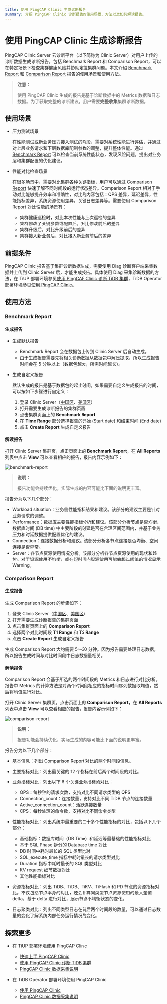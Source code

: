 ```yaml
---
title: 使用 PingCAP Clinic 生成诊断报告
summary: 介绍 PingCAP Clinic 诊断报告的使用场景、方法以及如何解读报告。
---
```


# 使用 PingCAP Clinic 生成诊断报告

PingCAP Clinic Server 云诊断平台（以下简称为 Clinic Server）对用户上传的诊断数据生成诊断报告，包括 Benchmark Report 和 Comparison Report，可以在特定场景下检查集群健康风险并协助定位集群问题。本文介绍 [Benchmark Report](#benchmark-report) 和 [Comparison Report](#comparison-report) 报告的使用场景和使用方法。

> **注意：**
>
> 使用 PingCAP Clinic 生成的报告是基于诊断数据中的 Metrics 数据和日志数据。为了获取完整的诊断建议，用户需要**完整收集**集群诊断数据。

## 使用场景

- 压力测试场景

    在性能测试或新业务压力接入测试的阶段，需要对系统性能进行评估，并通过对上层业务请求和下层数据库配制参数的调整，提升整体性能。通过 [Benchmark Report](#benchmark-report) 可以检查当前系统性能状态，发现风险问题，提出对业务层和集群配置的优化建议。

- 性能对比检查场景

    在很多场景中，需要对比集群各种关键指标，用户可以通过 [Comparison Report](#comparison-report) 快速了解不同时间段的运行状态差异。Comparison Report 相对于手动对比能够提升效率和准确性，对比的内容包括：QPS 差异，延迟差异，性能指标差异，系统资源使用差异，关键日志差异等。需要使用 Comparison Report 对比性能的场景有：

    - 集群健康巡检时，对比本次性能与上次巡检的差异
    - 集群修改了关键参数或配置后，对比修改前后的差异
    - 集群升级后，对比升级前后的差异
    - 集群接入新业务后，对比接入新业务前后的差异

## 前提条件

PingCAP Clinic 报告基于集群诊断数据生成，需要使用 Diag 诊断客户端采集数据并上传到 Clinic Server 后，才能生成报告。具体使用 Diag 采集诊断数据的方法，在 TiUP 部署环境参见[使用 PingCAP Clinic 诊断 TiDB 集群](/clinic/clinic-user-guide-for-tiup.md)，TiDB Operator 部署环境参见[使用 PingCAP Clinic](https://docs.pingcap.com/zh/tidb-in-kubernetes/stable/clinic-user-guide)。

## 使用方法

### Benchmark Report

#### 生成报告

- 生成默认报告

    - Benchmark Report 会在数据包上传到 Clinic Server 后自动生成。
    - 由于生成报告需要先将相关诊断数据从数据包中解压提取，所以生成报告时间会在 5 分钟以上（数据包越大，所需时间越长）。

- 生成自定义报告

    默认生成的报告是基于数据包的起止时间，如果需要自定义生成报告的时间，可以按如下步骤进行自定义：

    1. 登录 Clinic Server（[中国区](https://clinic.pingcap.com.cn)、[美国区](https://clinic.pingcap.com)）
    2. 打开需要生成诊断报告的集群页面
    3. 点击集群页面上的 **Benchmark Report**
    4. 在 **Time Range** 部分选择报告的开始 (Start date) 和结束时间 (End date)
    5. 点击 **Create Report** 生成自定义报告

#### 解读报告

打开 Clinic Server 集群页，点击页面上的 **Benchmark Report**，在 **All Reports** 列表中点击 **View** 可以查看相应的报告，报告内容示例如下：

![benchmark-report](/media/clinic-benchmark-report.png)

> **说明：**
>
> 报告功能会持续优化，实际生成的内容可能比下面的说明更丰富。

报告分为以下几个部分：

- Workload situation：业务侧性能指标结果和建议。该部分的建议主要是针对业务请求的调整。
- Performance：数据库主要性能指标分析和建议。该部分分析节点是否均衡、数据库时间 (DB time) 中主要阶段的时延是否在合理区间范围内，并基于业务压力和时延数据提供配置优化的建议。
- Connection：连接数据分析和建议。该部分分析各节点连接是否均衡、空闲连接是否异常。
- Server：各节点资源使用情况分析。该部分分析各节点资源使用的现状和趋势。对于资源使用不均衡，或在短时间内资源使用可能会超过阈值的情况显示 Warning。

### Comparison Report

#### 生成报告

生成 Comparison Report 的步骤如下：

1. 登录 Clinic Server（[中国区](https://clinic.pingcap.com.cn)、[美国区](https://clinic.pingcap.com)）
2. 打开需要生成诊断报告的集群页面
3. 点击集群页面上的 **Comparison Report**
4. 选择两个对比时间段 **T1 Range** 和 **T2 Range**
5. 点击 **Create Report** 生成自定义报告

生成 Comparison Report 大约需要 5～30 分钟。因为报告需要处理日志数据，所以报告生成时间与对比时间段中日志数据量相关。

#### 解读报告

Comparison Report 会基于所选的两个时间段的 Metrics 和日志进行对比分析。报告中 Metrics 的计算方法是对两个时间段相应的指标时间序列数据取均值，然后将均值进行对比。

打开 Clinic Server 集群页，点击页面上的 **Comparison Report**，在 **All Reports** 列表中点击 **View** 可以查看相应的报告，报告内容示例如下：

![comparison-report](/media/clinic-comparison-report.png)

> **说明：**
>
> 报告功能会持续优化，实际生成的内容可能比下面的说明更丰富。

报告分为以下几个部分：

- 基本信息：列出 Comparison Report 对比的两个时间段信息。
- 主要指标对比：列出最关键的 12 个指标在前后两个时间段的对比。
- 业务指标对比：列出以下 5 个关键业务指标的对比：

    - QPS：每秒钟的请求次数，支持对比不同请求类型的 QPS
    - Connection_count：连接数量，支持对比不同 TiDB 节点的连接数量
    - Active_connection_count：活跃连接数量
    - CPS：每秒处理的命令数，支持对比不同命令类型

- 性能指标对比：列出系统中最重要的二十多个性能指标的对比，包括以下几个部分：

    - 基础指标：数据库时间（DB Time）和延迟等最基础的性能指标对比
    - 基于 SQL Phase 拆分的 Database time 对比
    - DB 时间中耗时最长的 SQL 类型比对
    - SQL_execute_time 指标中耗时最长的请求类型对比
    - Duration 指标中耗时最长的 SQL 类型对比
    - KV request 细节数据对比
    - 其他性能指标对比

- 资源指标对比：列出 TiDB、TiDB、TiKV、TiFlash 和 PD 节点的资源指标对比。不仅包括节点本身的对比，还会计算同类型节点资源使用的最大差值 delta，基于 delta 进行对比，展示节点不均衡状态的变化。

- 日志聚类对比：列出不同类型日志在前后两个时间段的数量，可以通过日志数量的变化了解系统内部任务运行情况的变化。

## 探索更多

- 在 TiUP 部署环境使用 PingCAP Clinic

    - [快速上手 PingCAP Clinic](/clinic/quick-start-with-clinic.md)
    - [使用 PingCAP Clinic 诊断 TiDB 集群](/clinic/clinic-user-guide-for-tiup.md)
    - [PingCAP Clinic 数据采集说明](/clinic/clinic-data-instruction-for-tiup.md)

- 在 TiDB Operator 部署环境使用 PingCAP Clinic

    - [使用 PingCAP Clinic](https://docs.pingcap.com/zh/tidb-in-kubernetes/stable/clinic-user-guide)
    - [PingCAP Clinic 数据采集说明](https://docs.pingcap.com/zh/tidb-in-kubernetes/stable/clinic-data-instruction)